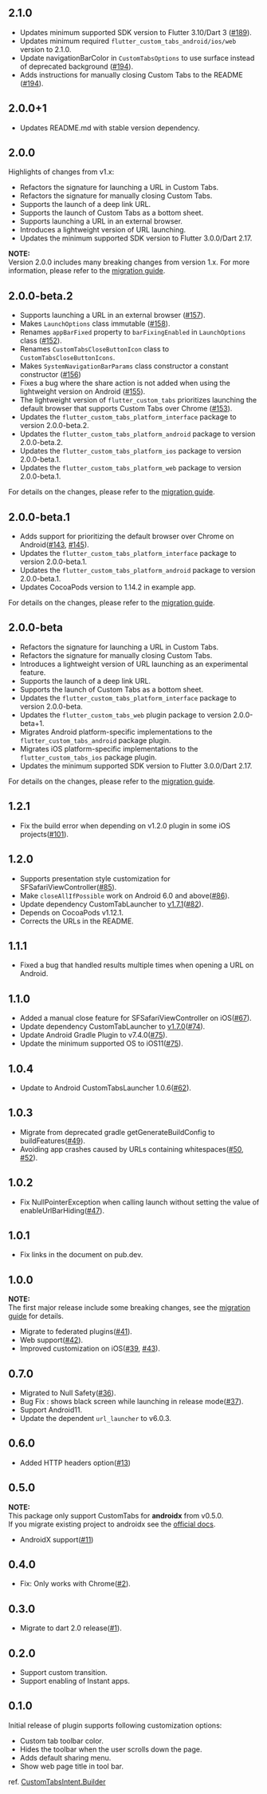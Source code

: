 ## 2.1.0

- Updates minimum supported SDK version to Flutter 3.10/Dart 3 ([#189](https://github.com/droibit/flutter_custom_tabs/pull/189)).
- Updates minimum required `flutter_custom_tabs_android/ios/web` version to 2.1.0.
- Update navigationBarColor in `CustomTabsOptions` to use surface instead of deprecated background ([#194](https://github.com/droibit/flutter_custom_tabs/pull/191)).
- Adds instructions for manually closing Custom Tabs to the README ([#194](https://github.com/droibit/flutter_custom_tabs/pull/191)).

## 2.0.0+1

- Updates README.md with stable version dependency.

## 2.0.0

Highlights of changes from v1.x:

- Refactors the signature for launching a URL in Custom Tabs.
- Refactors the signature for manually closing Custom Tabs.
- Supports the launch of a deep link URL.
- Supports the launch of Custom Tabs as a bottom sheet.
- Supports launching a URL in an external browser.
- Introduces a lightweight version of URL launching.
- Updates the minimum supported SDK version to Flutter 3.0.0/Dart 2.17.

**NOTE:**  
Version 2.0.0 includes many breaking changes from version 1.x. For more information, please refer to the [migration guide](https://github.com/droibit/flutter_custom_tabs/blob/main/flutter_custom_tabs/doc/migration-guides.md#migrate-flutter_custom_tabs-from-v1x-to-v200).

## 2.0.0-beta.2

- Supports launching a URL in an external browser ([#157](https://github.com/droibit/flutter_custom_tabs/pull/157)).
- Makes `LaunchOptions` class immutable ([#158](https://github.com/droibit/flutter_custom_tabs/pull/158)).
- Renames `appBarFixed` property to `barFixingEnabled` in `LaunchOptions` class ([#152](https://github.com/droibit/flutter_custom_tabs/pull/152)).
- Renames `CustomTabsCloseButtonIcon` class to `CustomTabsCloseButtonIcons`.
- Makes `SystemNavigationBarParams` class constructor a constant constructor ([#156](https://github.com/droibit/flutter_custom_tabs/pull/156))
- Fixes a bug where the share action is not added when using the lightweight version on Android ([#155](https://github.com/droibit/flutter_custom_tabs/pull/155)).
- The lightweight version of `flutter_custom_tabs` prioritizes launching the default browser that supports Custom Tabs over Chrome ([#153](https://github.com/droibit/flutter_custom_tabs/pull/153)).
- Updates the `flutter_custom_tabs_platform_interface` package to version 2.0.0-beta.2.
- Updates the `flutter_custom_tabs_platform_android` package to version 2.0.0-beta.2.
- Updates the `flutter_custom_tabs_platform_ios` package to version 2.0.0-beta.1.
- Updates the `flutter_custom_tabs_platform_web` package to version 2.0.0-beta.1.

For details on the changes, please refer to the [migration guide](https://github.com/droibit/flutter_custom_tabs/blob/main/flutter_custom_tabs/doc/migration-guides.md#migrate-flutter_custom_tabs-from-v1x-to-v200).

## 2.0.0-beta.1

- Adds support for prioritizing the default browser over Chrome on Android([#143](https://github.com/droibit/flutter_custom_tabs/issues/143), [#145](https://github.com/droibit/flutter_custom_tabs/pull/145)).
- Updates the `flutter_custom_tabs_platform_interface` package to version 2.0.0-beta.1.
- Updates the `flutter_custom_tabs_platform_android` package to version 2.0.0-beta.1.
- Updates CocoaPods version to 1.14.2 in example app.

For details on the changes, please refer to the [migration guide](https://github.com/droibit/flutter_custom_tabs/blob/main/flutter_custom_tabs/doc/migration-guides.md#migrate-flutter_custom_tabs-from-v1x-to-v200).

## 2.0.0-beta

- Refactors the signature for launching a URL in Custom Tabs.
- Refactors the signature for manually closing Custom Tabs.
- Introduces a lightweight version of URL launching as an experimental feature.
- Supports the launch of a deep link URL.
- Supports the launch of Custom Tabs as a bottom sheet.
- Updates the `flutter_custom_tabs_platform_interface` package to version 2.0.0-beta.
- Updates the `flutter_custom_tabs_web` plugin package to version 2.0.0-beta+1.
- Migrates Android platform-specific implementations to the `flutter_custom_tabs_android` package plugin.
- Migrates iOS platform-specific implementations to the `flutter_custom_tabs_ios` package plugin.
- Updates the minimum supported SDK version to Flutter 3.0.0/Dart 2.17.

For details on the changes, please refer to the [migration guide](https://github.com/droibit/flutter_custom_tabs/blob/main/flutter_custom_tabs/doc/migration-guides.md).

## 1.2.1

- Fix the build error when depending on v1.2.0 plugin in some iOS projects([#101](https://github.com/droibit/flutter_custom_tabs/pull/101)).

## 1.2.0

- Supports presentation style customization for SFSafariViewController([#85](https://github.com/droibit/flutter_custom_tabs/pull/85)).
- Make `closeAllIfPossible` work on Android 6.0 and above([#86](https://github.com/droibit/flutter_custom_tabs/pull/86)).
- Update dependency CustomTabLauncher to [v1.7.1](https://github.com/droibit/CustomTabsLauncher/releases/tag/1.7.1)([#82](https://github.com/droibit/flutter_custom_tabs/pull/82)).
- Depends on CocoaPods v1.12.1.
- Corrects the URLs in the README.

## 1.1.1

- Fixed a bug that handled results multiple times when opening a URL on Android.

## 1.1.0

- Added a manual close feature for SFSafariViewController on iOS([#67](https://github.com/droibit/flutter_custom_tabs/pull/67)).
- Update dependency CustomTabLauncher to [v1.7.0](https://github.com/droibit/CustomTabsLauncher/releases/tag/1.7.0)([#74](https://github.com/droibit/flutter_custom_tabs/pull/74)).
- Update Android Gradle Plugin to v7.4.0([#75](https://github.com/droibit/flutter_custom_tabs/pull/75)).
- Update the minimum supported OS to iOS11([#75](https://github.com/droibit/flutter_custom_tabs/pull/75)).

## 1.0.4

- Update to Android CustomTabsLauncher 1.0.6([#62](https://github.com/droibit/flutter_custom_tabs/pull/62)).

## 1.0.3

- Migrate from deprecated gradle getGenerateBuildConfig to buildFeatures([#49](https://github.com/droibit/flutter_custom_tabs/pull/49)).
- Avoiding app crashes caused by URLs containing whitespaces([#50](https://github.com/droibit/flutter_custom_tabs/issues/50), [#52](https://github.com/droibit/flutter_custom_tabs/pull/52)).

## 1.0.2

- Fix NullPointerException when calling launch without setting the value of enableUrlBarHiding([#47](https://github.com/droibit/flutter_custom_tabs/pull/47)).

## 1.0.1

- Fix links in the document on pub.dev.

## 1.0.0

**NOTE:**  
The first major release include some breaking changes, see the [migration guide](https://github.com/droibit/flutter_custom_tabs/blob/1.0.0/flutter_custom_tabs/doc/migration-guides.md#migrate-flutter_custom_tabs-to-v100) for details.

- Migrate to federated plugins([#41](https://github.com/droibit/flutter_custom_tabs/pull/41)).
- Web support([#42](https://github.com/droibit/flutter_custom_tabs/pull/42)).
- Improved customization on iOS([#39](https://github.com/droibit/flutter_custom_tabs/pull/39), [#43](https://github.com/droibit/flutter_custom_tabs/pull/43)).

## 0.7.0

- Migrated to Null Safety([#36](https://github.com/droibit/flutter_custom_tabs/pull/36)).
- Bug Fix : shows black screen while launching in release mode([#37](https://github.com/droibit/flutter_custom_tabs/pull/36)).
- Support Android11.
- Update the dependent `url_launcher` to v6.0.3.

## 0.6.0

- Added HTTP headers option([#13](https://github.com/droibit/flutter_custom_tabs/pull/13))

## 0.5.0

**NOTE:**  
This package only support CustomTabs for **androidx** from v0.5.0.  
If you migrate existing project to androidx see the [official docs](https://developer.android.com/jetpack/androidx/migrate).

- AndroidX support([#11](https://github.com/droibit/flutter_custom_tabs/pull/11))

## 0.4.0

- Fix: Only works with Chrome([#2](https://github.com/droibit/flutter_custom_tabs/issues/2)).

## 0.3.0

- Migrate to dart 2.0 release([#1](https://github.com/droibit/flutter_custom_tabs/pull/1)).

## 0.2.0

- Support custom transition.
- Support enabling of Instant apps.

## 0.1.0

Initial release of plugin supports following customization options:

- Custom tab toolbar color.
- Hides the toolbar when the user scrolls down the page.
- Adds default sharing menu.
- Show web page title in tool bar.

ref. [CustomTabsIntent.Builder](https://developer.android.com/reference/android/support/customtabs/CustomTabsIntent.Builder.html)
